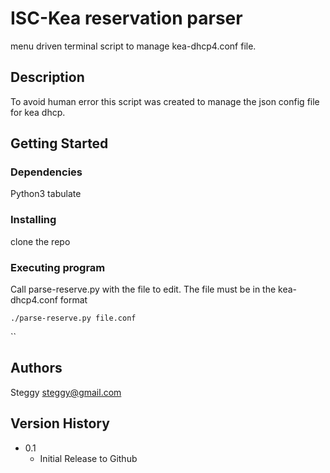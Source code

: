 # ISC-Kea reservation parser

menu driven terminal script to manage kea-dhcp4.conf file.

## Description

To avoid human error this script was created to manage the json config file for kea dhcp.

## Getting Started

### Dependencies

Python3
tabulate

### Installing

clone the repo

### Executing program

Call parse-reserve.py with the file to edit.
The file must be in the kea-dhcp4.conf format
```
./parse-reserve.py file.conf
```

``

## Authors

Steggy
steggy@gmail.com


## Version History

* 0.1
    * Initial Release to Github


